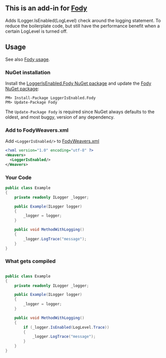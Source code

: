 ## This is an add-in for [Fody](https://github.com/Fody/Fody/) 

Adds ILogger.IsEnabled(LogLevel) check around the logging statement. To reduce the boilerplate code, but still have the performance benefit when a certain LogLevel is turned off.


## Usage

See also [Fody usage](https://github.com/Fody/Fody#usage).


### NuGet installation

Install the [LoggerIsEnabled.Fody NuGet package](https://nuget.org/packages/LoggerIsEnabled.Fody/) and update the [Fody NuGet package](https://nuget.org/packages/Fody/):

```
PM> Install-Package LoggerIsEnabled.Fody
PM> Update-Package Fody
```

The `Update-Package Fody` is required since NuGet always defaults to the oldest, and most buggy, version of any dependency.


### Add to FodyWeavers.xml

Add `<LoggerIsEnabled/>` to [FodyWeavers.xml](https://github.com/Fody/Fody#add-fodyweaversxml)

```xml
<?xml version="1.0" encoding="utf-8" ?>
<Weavers>
  <LoggerIsEnabled/>
</Weavers>
```


### Your Code

```c#
public class Example
{
    private readonly ILogger _logger;

    public Example(ILogger logger)
    {
        _logger = logger;
    }

    public void MethodWithLogging()
    {
        _logger.LogTrace("message");
    }
}
```

### What gets compiled

```c#

public class Example
{
    private readonly ILogger _logger;

    public Example(ILogger logger)
    {
        _logger = logger;
    }

    public void MethodWithLogging()
    {
        if (_logger.IsEnabled(LogLevel.Trace))
        {
            _logger.LogTrace("message");
        }
    }
}
```